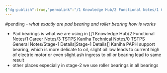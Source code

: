 ```yaml
---
{"dg-publish":true,"permalink":"/1 Knowledge Hub/2 Functional Notes/1 Career Notes/2 General Technical Notes/2 Power Plant Systems/Machinery/Bearings/Pad Bearings Vs roller bearings/","noteIcon":""}
---
```


#pending - *what exactly are pad bearing and roller bearing how is works*


- Pad bearings is what we are using in [[1 Knowledge Hub/2 Functional Notes/1 Career Notes/3 TSTPS Kaniha Technical Notes/0 TSTPS General Notes/Stage-1 Details\|Stage-1 Details]] Kaniha PAPH support bearing, which is more delicate to oil, slight oil low leads to current high of electric motor or even slight ash ingress to oil or bearing lead to same result
- other places especially in stage-2 we use roller bearings in all bearings